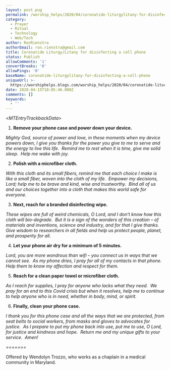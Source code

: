 ```yaml
---
layout: post.pug
permalink: /worship_helps/2020/04/coronatide-liturgylitany-for-disinfecting-a-cell-phone.html 
category:
  - Prayer
  - Ritual
  - Technology
  - Web/Tech
author: RonRienstra
authorEmail: ron.rienstra@gmail.com
title: Coronatide Liturgy/Litany for disinfecting a cell phone
status: Publish
allowComments: '1'
convertBreaks: '0'
allowPings: '0'
baseName: coronatide-liturgylitany-for-disinfecting-a-cell-phone
uniqueUrl: >-
  https://worshiphelps.blogs.com/worship_helps/2020/04/coronatide-liturgylitany-for-disinfecting-a-cell-phone.html 
date: 2020-04-15T18:05:46.000Z
comments: []
keywords:
  - ''
---
```

<$MTEntryTrackbackData$>

1.  **Remove your phone case and power down your device.**

_Mighty God, source of power and love, in these moments when my device powers down, I give you thanks for the power you give to me to serve and the energy to live this life.  Remind me to rest when it is time, give me solid sleep.  Help me wake with joy._

2.  **Polish with a microfiber cloth.**

_With this cloth and its small fibers, remind me that each choice I make is like a small fiber, woven into the cloth of my life.  Empower my decisions, Lord; help me to be brave and kind, wise and trustworthy.  Bind all of us and our choices together into a cloth that makes this world safe for everyone._

3.  **Next, reach for a branded disinfecting wipe.**

_These wipes are full of weird chemicals, O Lord, and I don’t know how this cloth will bio-degrade.  But it is a sign of the wonders of this creation – of materials and inventions, science and industry, and for that I give thanks.  Give wisdom to researchers in all fields and help us protect people, planet, and prosperity for all._

4.  **Let your phone air dry for a minimum of 5 minutes.**

_Lord, you are more wondrous than wifi – you connect us in ways that we cannot see.  As my phone dries, I pray for all of my contacts in that phone.  Help them to know my affection and respect for them._ 

5.  **Reach for a clean paper towel or microfiber cloth.**

_As I reach for supplies, I pray for anyone who lacks what they need.  We pray for an end to this Covid crisis but when it resolves, help me to continue to help anyone who is in need, whether in body, mind, or spirit._

6.  **Finally, clean your phone case.**

_I thank you for this phone case and all the ways that we are protected, from seat belts to social workers, from masks and gloves to advocates for justice.  As I prepare to put my phone back into use, put me to use, O Lord, for justice and kindness and hope.  Return me and my unique gifts to your service.  Amen!_

_\=======_

Offered by Wendolyn Trozzo, who works as a chaplain in a medical community in Maryland.